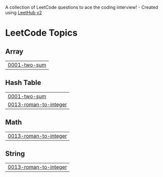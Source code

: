 A collection of LeetCode questions to ace the coding interview! - Created using [LeetHub v2](https://github.com/arunbhardwaj/LeetHub-2.0)
<!---LeetCode Topics Start-->
# LeetCode Topics
## Array
|  |
| ------- |
| [0001-two-sum](https://github.com/armaan-monga/DSA/tree/master/0001-two-sum) |
## Hash Table
|  |
| ------- |
| [0001-two-sum](https://github.com/armaan-monga/DSA/tree/master/0001-two-sum) |
| [0013-roman-to-integer](https://github.com/armaan-monga/DSA/tree/master/0013-roman-to-integer) |
## Math
|  |
| ------- |
| [0013-roman-to-integer](https://github.com/armaan-monga/DSA/tree/master/0013-roman-to-integer) |
## String
|  |
| ------- |
| [0013-roman-to-integer](https://github.com/armaan-monga/DSA/tree/master/0013-roman-to-integer) |
<!---LeetCode Topics End-->
